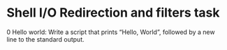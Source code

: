 # Shell I/O Redirection and filters task
0 Hello world: Write a script that prints “Hello, World”, followed by a new line to the standard output.
